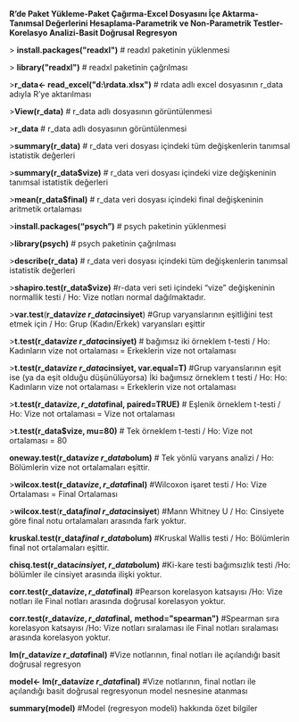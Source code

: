 ﻿**R’de Paket Yükleme-Paket Çağırma-Excel Dosyasını İçe Aktarma-Tanımsal Değerlerini Hesaplama-Parametrik ve Non-Parametrik Testler- Korelasyo Analizi-Basit Doğrusal Regresyon**

\> **install.packages("readxl")** 	# readxl  paketinin yüklenmesi

\> **library("readxl")**		# readxl  paketinin çağrılması

\>**r\_data<- read\_excel("d:\\rdata.xlsx")**		# rdata adlı excel dosyasının r\_data adıyla R’ye aktarılması

\>**View(r\_data)**		# r\_data adlı dosyasının görüntülenmesi

\>**r\_data**		# r\_data adlı dosyasının görüntülenmesi

\>**summary(r\_data)** 	# r\_data veri dosyası içindeki tüm değişkenlerin tanımsal istatistik değerleri

\>**summary(r\_data$vize)** 	# r\_data veri dosyası içindeki vize değişkeninin tanımsal istatistik değerleri

\>**mean(r\_data$final)** 	# r\_data veri dosyası içindeki final değişkeninin aritmetik ortalaması

\>**install.packages(“psych”)**		# psych paketinin yüklenmesi

\>**library(psych)**		# psych paketinin çağrılması

\>**describe(r\_data)** 	# r\_data veri dosyası içindeki tüm değişkenlerin tanımsal istatistik değerleri

\>**shapiro.test(r\_data$vize)**	#r-data veri seti içindeki “vize” değişkeninin normallik testi / Ho: Vize notları normal dağılmaktadır.

\>**var.test**(**r\_data$vize~r\_data$cinsiyet**) #Grup varyanslarının eşitliğini test etmek için / Ho: Grup (Kadın/Erkek) varyansları eşittir

\>**t.test(r\_data$vize~r\_data$cinsiyet)** 	# bağımsız iki örneklem t-testi / Ho: Kadınların vize not ortalaması = Erkeklerin vize not ortalaması

\>**t.test(r\_data$vize~r\_data$cinsiyet, var.equal=T)** 	#Grup varyanslarının eşit ise (ya da eşit olduğu düşünülüyorsa) İki bağımsız örneklem t testi / Ho: Ho: Kadınların vize not ortalaması = Erkeklerin vize not ortalaması

\>**t.test(r\_data$vize,r\_data$final, paired=TRUE)** # Eşlenik örneklem t-testi / Ho: Vize not ortalaması = Vize not ortalaması

\>**t.test(r\_data$vize, mu=80)** # Tek örneklem  t-testi / Ho: Vize not ortalaması = 80

**oneway.test(r\_data$vize~r\_data$bolum)** # Tek yönlü varyans analizi / Ho: Bölümlerin  vize not ortalamaları eşittir.

\>**wilcox.test(r\_data$vize, r\_data$final)** #Wilcoxon işaret testi / Ho: Vize Ortalaması = Final Ortalaması

\>**wilcox.test**(**r\_data$final~r\_data$cinsiyet**) #Mann Whitney U / Ho: Cinsiyete göre final notu ortalamaları arasında fark yoktur.

**kruskal.test(r\_data$final~r\_data$bolum)**	#Kruskal Wallis testi / Ho: Bölümlerin  final not ortalamaları eşittir.

**chisq.test(r\_data$cinsiyet, r\_data$bolum)** #Ki-kare testi bağımsızlık testi /Ho: bölümler ile cinsiyet arasında ilişki yoktur.

**corr.test(r\_data$vize,r\_data$final)**  #Pearson korelasyon katsayısı /Ho: Vize notları ile Final notları arasında doğrusal korelasyon yoktur.

**corr.test(r\_data$vize,r\_data$final,** **method="spearman")** #Spearman sıra korelasyon katsayısı /Ho: Vize notları sıralaması ile Final notları sıralaması arasında korelasyon yoktur.

**lm(r\_data$vize~r\_data$final)** 	#Vize notlarının, final notları ile açılandığı basit doğrusal regresyon

**model<- lm(r\_data$vize~r\_data$final)**	#Vize notlarının, final notları ile açılandığı basit doğrusal regresyonun model nesnesine atanması

**summary(model)**	#Model (regresyon modeli) hakkında özet bilgiler

